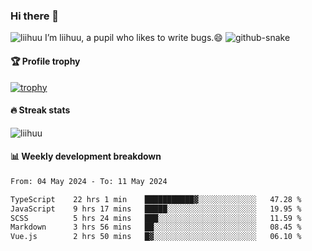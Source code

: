 ### Hi there 👋
<img src="https://komarev.com/ghpvc/?username=liihuu&label=Profile%20views&style=flat&base=119527" alt="liihuu" />
I’m liihuu, a pupil who likes to write bugs.😄

<picture>
  <source media="(prefers-color-scheme: dark)" srcset="https://github.com/liihuu/liihuu/raw/output/github-snake-dark.svg" />
  <source media="(prefers-color-scheme: light)" srcset="https://github.com/liihuu/liihuu/raw/output/github-snake.svg" />
  <img alt="github-snake" src="https://github.com/liihuu/liihuu/tree/output/github-snake.svg" />
</picture>


#### 🏆 Profile trophy
[![trophy](https://github-profile-trophy.vercel.app?username=liihuu&margin-w=16&margin-h=16&rank=-C,-B)](https://github.com/liihuu)

#### 🔥 Streak stats
<img src="https://streak-stats.demolab.com?user=liihuu&border_radius=6&card_width=500" alt="liihuu" />

#### 📊 Weekly development breakdown
<!--START_SECTION:waka-->

```txt
From: 04 May 2024 - To: 11 May 2024

TypeScript    22 hrs 1 min    ███████████▓░░░░░░░░░░░░░   47.28 %
JavaScript    9 hrs 17 mins   █████░░░░░░░░░░░░░░░░░░░░   19.95 %
SCSS          5 hrs 24 mins   ███░░░░░░░░░░░░░░░░░░░░░░   11.59 %
Markdown      3 hrs 56 mins   ██░░░░░░░░░░░░░░░░░░░░░░░   08.45 %
Vue.js        2 hrs 50 mins   █▓░░░░░░░░░░░░░░░░░░░░░░░   06.10 %
```

<!--END_SECTION:waka-->


<!--
**liihuu/liihuu** is a ✨ _special_ ✨ repository because its `README.md` (this file) appears on your GitHub profile.

Here are some ideas to get you started:

- 🔭 I’m currently working on ...
- 🌱 I’m currently learning ...
- 👯 I’m looking to collaborate on ...
- 🤔 I’m looking for help with ...
- 💬 Ask me about ...
- 📫 How to reach me: ...
- 😄 Pronouns: ...
- ⚡ Fun fact: ...
-->
